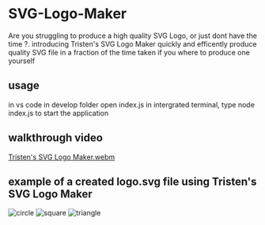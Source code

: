 # SVG-Logo-Maker
Are you struggling to produce a high quality SVG Logo, or just dont have the time ?. introducing Tristen's SVG Logo Maker quickly and efficently produce quality SVG file in a fraction of the time taken if you where to produce one yourself

## usage 
in vs code in develop folder open index.js in intergrated terminal, type node index.js to start the application
## walkthrough video
[Tristen's SVG Logo Maker.webm](https://github.com/Tristenh/SVG-Logo-Maker/assets/121472192/a0c59ecc-7d85-4d22-a0fa-82b6d4c686e8)
## example of a created logo.svg file using Tristen's SVG Logo Maker
![circle](https://github.com/Tristenh/SVG-Logo-Maker/assets/121472192/f197649f-66e7-44a8-83f8-4119d41f0aa2)
![square](https://github.com/Tristenh/SVG-Logo-Maker/assets/121472192/b6ff5e82-3b76-4a60-8cf2-b4b29f28fb4d)
![triangle](https://github.com/Tristenh/SVG-Logo-Maker/assets/121472192/04eb25a3-0da4-45dc-9a27-0b64cd3259e8)
